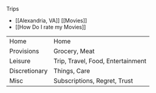 Trips
- [[Alexandria, VA]]
[[Movies]]
- [[How Do I rate my Movies]]

|   |   |
|---|---|
|Home|Home|
|Provisions|Grocery, Meat|
|Leisure|Trip, Travel, Food, Entertainment|
|Discretionary|Things, Care|
|Misc|Subscriptions, Regret, Trust|
